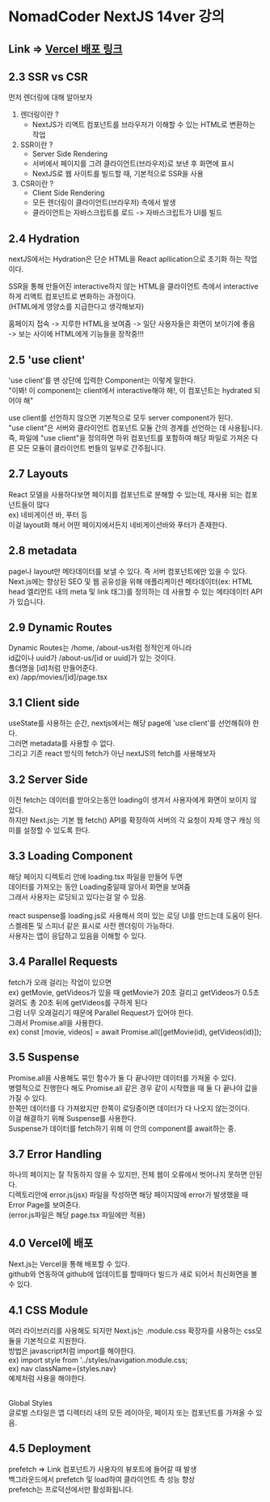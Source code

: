 # NomadCoder NextJS 14ver 강의

## Link => [Vercel 배포 링크](https://next-js-14-movie-seven.vercel.app/)

## 2.3 SSR vs CSR

먼저 렌더링에 대해 알아보자

1. 렌더링이란 ?
   - NextJS가 리액트 컴포넌트를 브라우저가 이해할 수 있는 HTML로 변환하는 작업
2. SSR이란 ?
   - Server Side Rendering
   - 서버에서 페이지를 그려 클라이언트(브라우저)로 보낸 후 화면에 표시
   - NextJS로 웹 사이트를 빌드할 때, 기본적으로 SSR을 사용
3. CSR이란 ?
   - Client Side Rendering
   - 모든 렌더링이 클라이언트(브라우저) 측에서 발생
   - 클라이언트는 자바스크립트를 로드 -> 자바스크립트가 UI를 빌드

## 2.4 Hydration

nextJS에서는 Hydration은 단순 HTML을 React apllication으로 초기화 하는 작업이다.

SSR을 통해 만들어진 interactive하지 않는 HTML을 클라이언트 측에서 interactive하게 리액트 컴포넌트로 변화하는 과정이다.<br/>
(HTML에게 영양소를 지급한다고 생각해보자)

홈페이지 접속 -> 지루한 HTML을 보여줌 -> 일단 사용자들은 화면이 보이기에 좋음
<br/>-> 보는 사이에 HTML에게 기능들을 장착중!!!

## 2.5 'use client'

'use client'를 맨 상단에 입력한 Component는 이렇게 말한다.
<br/>"이봐! 이 component는 client에서 interactive해야 해!, 이 컴포넌트는 hydrated 되어야 해"

use client를 선언하지 않으면 기본적으로 모두 server component가 된다.<br/>
"use client"은 서버와 클라이언트 컴포넌트 모듈 간의 경계를 선언하는 데 사용됩니다.
즉, 파일에 "use client"을 정의하면 하위 컴포넌트를 포함하여 해당 파일로 가져온 다른 모든 모듈이 클라이언트 번들의 일부로 간주됩니다.

## 2.7 Layouts

React 모델을 사용하다보면 페이지를 컴포넌트로 분해할 수 있는데, 재사용 되는 컴포넌트들이 많다 <br/>
ex) 네비게이션 바, 푸터 등 <br/>
이걸 layout화 해서 어떤 페이지에서든지 네비게이션바와 푸터가 존재한다.

## 2.8 metadata

page나 layout만 메타데이터를 보낼 수 있다. 즉 서버 컴포넌트에만 있을 수 있다.
<br/>
Next.js에는 향상된 SEO 및 웹 공유성을 위해 애플리케이션 메타데이터(ex: HTML head 엘리먼트 내의 meta 및 link 태그)를 정의하는 데 사용할 수 있는 메타데이터 API가 있습니다.

## 2.9 Dynamic Routes

Dynamic Routes는 /home, /about-us처럼 정적인게 아니라
<br/>id값이나 uuid가 /about-us/[id or uuid]가 있는 것이다.
<br/>폴더명을 [id]처럼 만들어준다.
<br/>ex) /app/movies/[id]/page.tsx

## 3.1 Client side

useState를 사용하는 순간, nextjs에서는 해당 page에 'use client'를 선언해줘야 한다.
<br/>그러면 metadata를 사용할 수 없다.
<br/>그리고 기존 react 방식의 fetch가 아닌 nextJS의 fetch를 사용해보자

## 3.2 Server Side

이전 fetch는 데이터를 받아오는동안 loading이 생겨서 사용자에게 화면이 보이지 않았다.
<br/>하지만 Next.js는 기본 웹 fetch() API를 확장하여 서버의 각 요청이 자체 영구 캐싱 의미를 설정할 수 있도록 한다.

## 3.3 Loading Component

해당 페이지 디렉토리 안에 loading.tsx 파일을 만들어 두면
<br/>데이터를 가져오는 동안 Loading중일때 알아서 화면을 보여줌
<br/>그래서 사용자는 로딩되고 있다는걸 알 수 있음.
<br/>
<br/>react suspense를 loading.js로 사용해서 의미 있는 로딩 UI를 만드는데 도움이 된다.
<br/>스켈레톤 및 스피너 같은 표시로 사전 렌더링이 가능하다.
<br/>사용자는 앱이 응답하고 있음을 이해할 수 있다.

## 3.4 Parallel Requests

fetch가 오래 걸리는 작업이 있으면
<br/>ex) getMovie, getVideos가 있을 때 getMovie가 20초 걸리고 getVideos가 0.5초 걸려도 총 20초 뒤에 getVideos를 구하게 된다
<br/>그럼 너무 오래걸리기 때문에 Parallel Request가 있어야 한다.
<br/>그래서 Promise.all을 사용한다.
<br/>ex) const [movie, videos] = await Promise.all([getMovie(id), getVideos(id)]);

## 3.5 Suspense

Promise.all을 사용해도 묶인 함수가 둘 다 끝나야만 데이터를 가져올 수 있다.
<br/>병렬적으로 진행한다 해도 Promise.all 같은 경우 같이 시작했을 때 둘 다 끝나야 값을 가질 수 있다.
<br/>한쪽만 데이터를 다 가져왔지만 한쪽이 로딩중이면 데이터가 다 나오지 않는것이다.
<br/>이걸 해결하기 위해 Suspense를 사용한다.
<br/>Suspense가 데이터를 fetch하기 위해 이 안의 component를 await하는 중.

## 3.7 Error Handling

하나의 페이지는 잘 작동하지 않을 수 있지만, 전체 웹이 오류에서 벗어나지 못하면 안된다.
<br/>디렉토리안에 error.js(jsx) 파일을 작성하면 해당 페이지않에 error가 발생했을 때
<br/> Error Page를 보여준다.
<br/>(error.js파일은 해당 page.tsx 파일에만 적용)

## 4.0 Vercel에 배포

Next.js는 Vercel을 통해 배포할 수 있다.
<br/>github와 연동하여 github에 업데이트를 할때마다 빌드가 새로 되어서 최신화면을 볼 수 있다.

## 4.1 CSS Module

여러 라이브러리를 사용해도 되지만 Next.js는 .module.css 확장자를 사용하는 css모듈을 기본적으로 지원한다.
<br/> 방법은 javascript처럼 import를 해야한다.
<br/> ex) import style from '../styles/navigation.module.css;
<br/> ex) nav className={styles.nav}
<br/> 예제처럼 사용을 해야한다.

<br/> Global Styles
<br/> 글로벌 스타일은 앱 디렉터리 내의 모든 레이아웃, 페이지 또는 컴포넌트를 가져올 수 있음.

## 4.5 Deployment

prefetch => Link 컴포넌트가 사용자의 뷰포트에 들어갈 때 발생
<br/>백그라운드에서 prefetch 및 load하여 클라이언트 측 성능 향상
<br/>prefetch는 프로덕션에서만 활성화됩니다.

